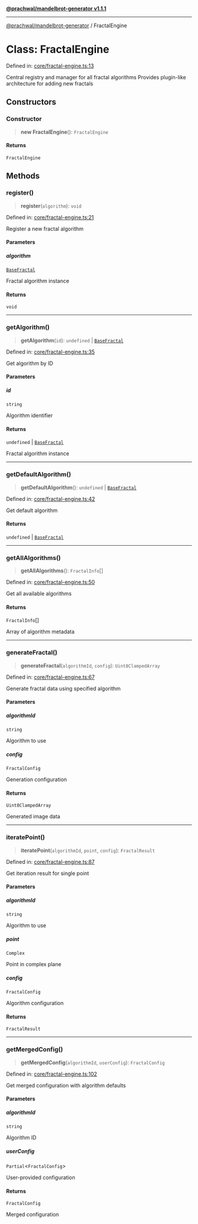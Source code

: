 [**@prachwal/mandelbrot-generator v1.1.1**](../README.md)

***

[@prachwal/mandelbrot-generator](../globals.md) / FractalEngine

# Class: FractalEngine

Defined in: [core/fractal-engine.ts:13](https://github.com/prachwal/mandelbrot-generator/blob/da157e1b866785501d38ccb7552859d4482dd1a8/src/core/fractal-engine.ts#L13)

Central registry and manager for all fractal algorithms
Provides plugin-like architecture for adding new fractals

## Constructors

### Constructor

> **new FractalEngine**(): `FractalEngine`

#### Returns

`FractalEngine`

## Methods

### register()

> **register**(`algorithm`): `void`

Defined in: [core/fractal-engine.ts:21](https://github.com/prachwal/mandelbrot-generator/blob/da157e1b866785501d38ccb7552859d4482dd1a8/src/core/fractal-engine.ts#L21)

Register a new fractal algorithm

#### Parameters

##### algorithm

[`BaseFractal`](BaseFractal.md)

Fractal algorithm instance

#### Returns

`void`

***

### getAlgorithm()

> **getAlgorithm**(`id`): `undefined` \| [`BaseFractal`](BaseFractal.md)

Defined in: [core/fractal-engine.ts:35](https://github.com/prachwal/mandelbrot-generator/blob/da157e1b866785501d38ccb7552859d4482dd1a8/src/core/fractal-engine.ts#L35)

Get algorithm by ID

#### Parameters

##### id

`string`

Algorithm identifier

#### Returns

`undefined` \| [`BaseFractal`](BaseFractal.md)

Fractal algorithm instance

***

### getDefaultAlgorithm()

> **getDefaultAlgorithm**(): `undefined` \| [`BaseFractal`](BaseFractal.md)

Defined in: [core/fractal-engine.ts:42](https://github.com/prachwal/mandelbrot-generator/blob/da157e1b866785501d38ccb7552859d4482dd1a8/src/core/fractal-engine.ts#L42)

Get default algorithm

#### Returns

`undefined` \| [`BaseFractal`](BaseFractal.md)

***

### getAllAlgorithms()

> **getAllAlgorithms**(): `FractalInfo`[]

Defined in: [core/fractal-engine.ts:50](https://github.com/prachwal/mandelbrot-generator/blob/da157e1b866785501d38ccb7552859d4482dd1a8/src/core/fractal-engine.ts#L50)

Get all available algorithms

#### Returns

`FractalInfo`[]

Array of algorithm metadata

***

### generateFractal()

> **generateFractal**(`algorithmId`, `config`): `Uint8ClampedArray`

Defined in: [core/fractal-engine.ts:67](https://github.com/prachwal/mandelbrot-generator/blob/da157e1b866785501d38ccb7552859d4482dd1a8/src/core/fractal-engine.ts#L67)

Generate fractal data using specified algorithm

#### Parameters

##### algorithmId

`string`

Algorithm to use

##### config

`FractalConfig`

Generation configuration

#### Returns

`Uint8ClampedArray`

Generated image data

***

### iteratePoint()

> **iteratePoint**(`algorithmId`, `point`, `config`): `FractalResult`

Defined in: [core/fractal-engine.ts:87](https://github.com/prachwal/mandelbrot-generator/blob/da157e1b866785501d38ccb7552859d4482dd1a8/src/core/fractal-engine.ts#L87)

Get iteration result for single point

#### Parameters

##### algorithmId

`string`

Algorithm to use

##### point

`Complex`

Point in complex plane

##### config

`FractalConfig`

Algorithm configuration

#### Returns

`FractalResult`

***

### getMergedConfig()

> **getMergedConfig**(`algorithmId`, `userConfig`): `FractalConfig`

Defined in: [core/fractal-engine.ts:102](https://github.com/prachwal/mandelbrot-generator/blob/da157e1b866785501d38ccb7552859d4482dd1a8/src/core/fractal-engine.ts#L102)

Get merged configuration with algorithm defaults

#### Parameters

##### algorithmId

`string`

Algorithm ID

##### userConfig

`Partial`\<`FractalConfig`\>

User-provided configuration

#### Returns

`FractalConfig`

Merged configuration
